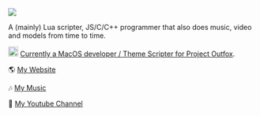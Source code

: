 

<img src="https://josevarela.net/img/1500x500.jpg"/>

A (mainly) Lua scripter, JS/C/C++ programmer that also does music, video and models from time to time.

<img src="https://josevarela.net/SMArchive/Builds/VersionIcon/OUTFOXv2.png" width="20"/> [Currently a MacOS developer / Theme Scripter for Project Outfox](https://projectoutfox.com).

🌎 [My Website](https://josevarela.net)

🎶 [My Music](https://zenth.bandcamp.com/)

📼 [My Youtube Channel](https://youtube.com/JoseVarela)
